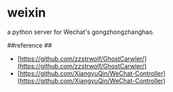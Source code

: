 # weixin
a python server for Wechat's gongzhongzhanghao.


##reference ##
* [https://github.com/zzstrwolf/GhostCarwler/](https://github.com/zzstrwolf/GhostCarwler/)
* [https://github.com/XiangyuQin/WeChat-Controller](https://github.com/XiangyuQin/WeChat-Controller)

